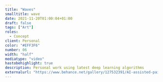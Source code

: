 ```yaml
---
title: "Waves"
smalltitle: wave
date: 2021-11-20T01:00:04+01:00
draft: false
tags: ["Art"]
roles:
  - Concept
client: Personal
color: "#EFF3F6"
number: 06
width: "half"
mediatype: "video"
hastobehighlight: true
description: Personal work using latest deep learning algorithms
externalurl: "https://www.behance.net/gallery/127532391/AI-assisted-paintings"
---
```

